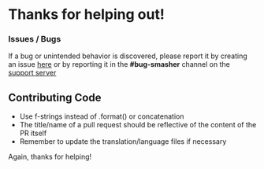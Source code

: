 # Thanks for helping out!

### Issues / Bugs
If a bug or unintended behavior is discovered, please report it by creating an issue [here](https://github.com/Iapetus-11/Villager-Bot/issues) or by reporting it in the **#bug-smasher** channel on the [support server](https://discord.gg/39DwwUV)

## Contributing Code
* Use f-strings instead of .format() or concatenation
* The title/name of a pull request should be reflective of the content of the PR itself
* Remember to update the translation/language files if necessary

Again, thanks for helping!
